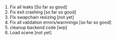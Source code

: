 1. Fix all leaks                                [So far so good]
2. Fix exit crashing                            [so far so good]
3. FIx swapchain resizing                       [not yet]
4. Fix all validation errors/warnnings          [so far so good]
5. cleanup backend code                         [wip]
6. Load scene                                   [not yet]
